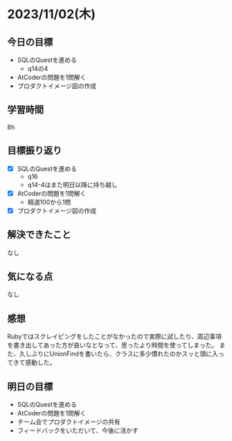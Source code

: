 # 2023/11/02(木)

## 今日の目標
- SQLのQuestを進める
  - q14の4
- AtCoderの問題を1問解く
- プロダクトイメージ図の作成

## 学習時間
8h

## 目標振り返り
* [x] SQLのQuestを進める
  * q16
  * q14-4はまた明日以降に持ち越し
* [x] AtCoderの問題を1問解く
  * 精選100から1問
* [x] プロダクトイメージ図の作成

## 解決できたこと
なし

## 気になる点
なし

## 感想
Rubyではスクレイピングをしたことがなかったので実際に試したり、周辺事項を書き出してあった方が良いなとなって、思ったより時間を使ってしまった。
また、久しぶりにUnionFindを書いたら、クラスに多少慣れたのかスッと頭に入ってきて感動した。

## 明日の目標
- SQLのQuestを進める
- AtCoderの問題を1問解く
- チーム会でプロダクトイメージの共有
- フィードバックをいただいて、今後に活かす
